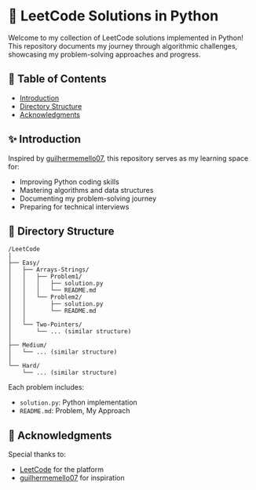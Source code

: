 
# 🧩 LeetCode Solutions in Python

Welcome to my collection of LeetCode solutions implemented in Python! This repository documents my journey through algorithmic challenges, showcasing my problem-solving approaches and progress.

## 📄 Table of Contents
- [Introduction](#-introduction)
- [Directory Structure](#-directory-structure)
- [Acknowledgments](#-acknowledgments)

## ✨ Introduction
Inspired by [guilhermemello07](https://github.com/guilhermemello07), this repository serves as my learning space for:
- Improving Python coding skills
- Mastering algorithms and data structures
- Documenting my problem-solving journey
- Preparing for technical interviews

## 📁 Directory Structure
```text
/LeetCode
│
├── Easy/
│   ├── Arrays-Strings/
│   │   ├── Problem1/
│   │   │   ├── solution.py
│   │   │   └── README.md
│   │   └── Problem2/
│   │       ├── solution.py
│   │       └── README.md
│   │
│   └── Two-Pointers/
│       └── ... (similar structure)
│
├── Medium/
│   └── ... (similar structure)
│
└── Hard/
    └── ... (similar structure)
```
Each problem includes:
- `solution.py`: Python implementation
- `README.md`: Problem,  My Approach 

## 🙏 Acknowledgments
Special thanks to:
- [LeetCode](https://leetcode.com/) for the platform
- [guilhermemello07](https://github.com/guilhermemello07) for inspiration

